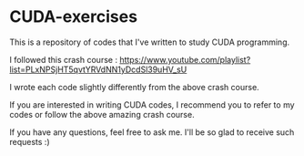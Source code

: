 # CUDA-exercises

This is a repository of codes that I've written to study CUDA programming.

I followed this crash course : https://www.youtube.com/playlist?list=PLxNPSjHT5qvtYRVdNN1yDcdSl39uHV_sU

I wrote each code slightly differently from the above crash course.

If you are interested in writing CUDA codes, I recommend you to refer to my codes or follow the above amazing crash course.

If you have any questions, feel free to ask me. I'll be so glad to receive such requests :)
